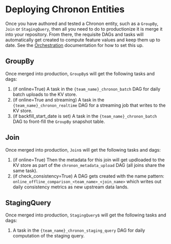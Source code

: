 # Deploying Chronon Entities

Once you have authored and tested a Chronon entity, such as a `GroupBy`, `Join` or `StagingQuery`, then all you need to do to productionize it is merge it into your repository. From there, the requisite DAGs and tasks will automatically get created to compute feature values and keep them up to date. See the [Orchestration](../setup/Orchestration.md) documentation for how to set this up.

## GroupBy

Once merged into production, `GroupBy`s will get the following tasks and dags:

1. (if online=True) A task in the `{team_name}_chronon_batch` DAG for daily batch uploads to the KV store.
2. (if online=True and streaming) A task in the `{team_name}_chronon_realtime` DAG for a streaming job that writes to the KV store.
3. (if backfill_start_date is set) A task in the `{team_name}_chronon_batch` DAG to front-fill the `GroupBy` snapshot table.

## Join

Once merged into production, `Join`s will get the following tasks and dags:

1. (if online=True) Then the metadata for this join will get updloaded to the KV store as part of the `chronon_metadata_upload` DAG (all joins share the same task).
2. (if check_consistency=True) A DAG gets created with the name pattern: `online_offline_comparison_<team_name>_<join_name>` which writes out daily consistency metrics as new upstream data lands.

## StagingQuery

Once merged into production, `StagingQuery`s will get the following tasks and dags:

1. A task in the `{team_name}_chronon_staging_query` DAG for daily computation of the staging query.

